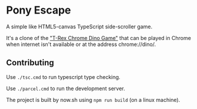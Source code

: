 # Pony Escape

A simple like HTML5-canvas TypeScript side-scroller game.

It's a clone of the ["T-Rex Chrome Dino Game"](https://chromedino.com/)
that can be played in Chrome when internet isn't available or at the address
chrome://dino/.

## Contributing

Use `./tsc.cmd` to run typescript type checking.

Use `./parcel.cmd` to run the development server.

The project is built by now.sh using `npm run build` (on a linux machine).
